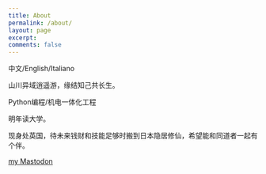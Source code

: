 ```yaml
---
title: About
permalink: /about/
layout: page
excerpt: 
comments: false
---
```


中文/English/Italiano

山川异域逍遥游，缘结知己共长生。

Python编程/机电一体化工程

明年读大学。

现身处英国，待未来钱财和技能足够时搬到日本隐居修仙，希望能和同道者一起有个伴。

<a href="https://mast.dragon-fly.club/@kirilina" target="_blank" rel="noopener">my Mastodon</a>
